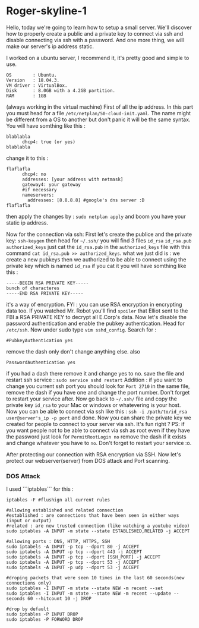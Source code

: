# Roger-skyline-1

Hello, today we're going to learn how to setup a small server. We'll discover how to properly create a public and a private key to connect via ssh and disable connecting via ssh with a password. And one more thing, we will make our server's ip address static.

I worked on a ubuntu server, I recommend it, it's pretty good and simple to use.
```
OS        : Ubuntu.
Version   : 18.04.3.
VM driver : VirtualBox.
Disk      : 8.0GB with a 4.2GB partition.
RAM       : 1GB
```
(always working in the virtual machine)
First of all the ip address.
In this part you must head for a file ```/etc/netplan/50-cloud-init.yaml```. The name might be different from a OS to another but don't panic it will be the same syntax.
You will have somthing like this :
```
blablabla
      dhcp4: true (or yes)
blablabla
```
change it to this :
```
flaflafla
      dhcp4: no
      addresses: [your address with netmask]
      gateway4: your gateway
      #if necessary
      nameservers:
        addresses: [8.8.8.8] #google's dns server :D
flaflafla
```
then apply the changes by : ```sudo netplan apply```
and boom you have your static ip address.


Now for the connection via ssh:
First let's create the publice and the private key:
```ssh-keygen```
then head for ```~/.ssh/``` you will find 3 files ```id_rsa``` ```id_rsa.pub``` ```authorized_keys```
just cat the ```id_rsa.pub``` in the ```authorized_keys``` file with this command ```cat id_rsa.pub >> authorized_keys```.
what we just did is : we create a new pubkeys then we authorized to be able to connect using the private key which is named ```id_rsa``` if you cat it you will have somthing like this :
```
-----BEGIN RSA PRIVATE KEY-----
bunch of characteres
-----END RSA PRIVATE KEY-----
```
it's a way of encryption. FYI : you can use RSA encryption in encrypting data too. If you watched Mr. Robot you'll find ```spoiler``` that Elliot sent to the FBI a RSA PRIVATE KEY to decrypt all E.Corp's data.
Now let's disable the password authentication and enable the pubkey authentication.
Head for ```/etc/ssh```. Now under sudo type ```vim sshd_config```.
Search for :
```
#PubkeyAuthentication yes
```
remove the dash only don't change anything else.
also
```
PasswordAuthentication yes
```
if you had a dash there remove it and change yes to no.
save the file and restart ssh service : ```sudo service sshd restart```
Addition : if you want to change you current ssh port you should look for ```Port 2710``` in the same file, remove the dash if you have one and change the port number. Don't forget to restart your service after.
Now go back to ```~/.ssh/``` file and copy the private key ```id_rsa``` to your Mac or windows or whatevering is your host.
Now you can be able to connect via ssh like this : ```ssh -i /path/to/id_rsa user@server's_ip -p port``` and done. Now you can share the private key we created for people to connect to your server via ssh. It's fun right ?
PS: if you want people not to be able to connect via ssh as root even if they have the password just look for ```PermitRootLogin no``` remove the dash if it exists and change whatever you have to ```no```. Don't forget to restart your service :o.

After protecting our connection with RSA encryption via SSH. Now let's protect our webserver(server) from DOS attack and Port scanning.
<h3>DOS Attack</h3>
I used ```iptables``` for this :

```
iptables -F #flushign all current rules

#allowing established and related connection
#established : are connections that have been seen in either ways (input or output)
#related : are new trusted connection (like watching a youtube video)
sudo iptables -A INPUT -m state --state ESTABLISHED,RELATED -j ACCEPT

#allowing ports : DNS, HTTP, HTTPS, SSH
sudo iptabels -A INPUT -p tcp --dport 80 -j ACCEPT
sudo iptabels -A INPUT -p tcp --dport 443 -j ACCEPT
sudo iptabels -A INPUT -p tcp --dport [SSH_PORT] -j ACCEPT
sudo iptabels -A INPUT -p tcp --dport 53 -j ACCEPT
sudo iptabels -A INPUT -p udp --dport 53 -j ACCEPT

#droping packets that were seen 10 times in the last 60 seconds(new connections only)
sudo iptables -I INPUT -m state --state NEW -m recent --set
sudo iptables -I INPUT -m state --state NEW -m recent --update --seconds 60 --hitcount 10 -j DROP

#drop by default
sudo iptables -P INPUT DROP
sudo iptables -P FORWORD DROP
```
